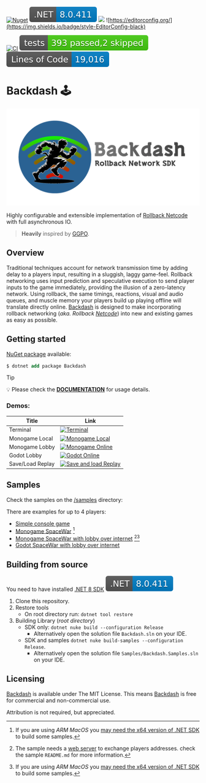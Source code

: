 [![Nuget](https://img.shields.io/nuget/v/Backdash.svg?style=flat)](https://www.nuget.org/packages/Backdash)
![](https://raw.githubusercontent.com/lucasteles/Backdash/site/dotnet_version_badge.svg)
![](https://img.shields.io/badge/Lang-C%23-green)
![https://editorconfig.org/](https://img.shields.io/badge/style-EditorConfig-black)

[![CI](https://github.com/lucasteles/Backdash/actions/workflows/ci.yml/badge.svg)](https://github.com/lucasteles/Backdash/actions/workflows/ci.yml)
![](https://raw.githubusercontent.com/lucasteles/Backdash/site/test_report_badge.svg)
![](https://raw.githubusercontent.com/lucasteles/Backdash/site/lines_of_code.svg)


# Backdash 🕹️

[![](assets/images/banner.png)](https://github.com/lucasteles/Backdash)

Highly configurable and extensible implementation
of [Rollback Netcode](https://en.wikipedia.org/wiki/Netcode#Rollback) with full asynchronous IO.

> **Heavily** inspired by [GGPO](https://github.com/pond3r/ggpo).

## Overview

Traditional techniques account for network transmission time by adding delay to a players input, resulting in a
sluggish, laggy game-feel. Rollback networking uses input prediction and speculative execution to send player inputs to
the game immediately, providing the illusion of a zero-latency network. Using rollback, the same timings, reactions,
visual and audio queues, and muscle memory your players build up playing offline will translate directly
online. [Backdash](https://github.com/lucasteles/Backdash) is designed to make incorporating rollback networking (_aka.
Rollback [Netcode](https://words.infil.net/w02-netcode.html)_) into new and existing games as easy as possible.

## Getting started

[NuGet package](https://www.nuget.org/packages/Backdash) available:

```ps
$ dotnet add package Backdash
```

> [!TIP]
> 💡 Please check the **[DOCUMENTATION](https://lucasteles.github.io/Backdash/docs/introduction)** for usage details.

### Demos:

| Title            | Link                                                                                                        |
|------------------|-------------------------------------------------------------------------------------------------------------|
| Terminal         | [![Terminal](https://img.youtube.com/vi/n-3G0AE5Ti0/default.jpg)](https://youtu.be/n-3G0AE5Ti0)             |
| Monogame Local   | [![Monogame Local](https://img.youtube.com/vi/JYf2MemyJaY/default.jpg)](https://youtu.be/JYf2MemyJaY)       |
| Monogame Lobby   | [![Monogame Online](https://img.youtube.com/vi/LGM_9XfzRUI/default.jpg)](https://youtu.be/LGM_9XfzRUI)      |
| Godot Lobby      | [![Godot Online](https://img.youtube.com/vi/8M8QnTiJZzA/default.jpg)](https://youtu.be/8M8QnTiJZzA)         |
| Save/Load Replay | [![Save and load Replay](https://img.youtube.com/vi/iSbOJpLCx5M/default.jpg)](https://youtu.be/iSbOJpLCx5M) |

## Samples

Check the samples on the [/samples](https://github.com/lucasteles/Backdash/tree/master/samples) directory:

There are examples for up to 4 players:

- [Simple console game](https://github.com/lucasteles/Backdash/tree/master/samples/ConsoleGame)
- [Monogame SpaceWar](https://github.com/lucasteles/Backdash/tree/master/samples/SpaceWar) [^2]
- [Monogame SpaceWar with lobby over internet](https://github.com/lucasteles/Backdash/tree/master/samples/SpaceWar.Lobby) [^1][^2]
- [Godot SpaceWar with lobby over internet](https://github.com/lucasteles/BackdashGodotSample)

[^1]: The sample needs a [web server](https://github.com/lucasteles/Backdash/tree/master/samples/LobbyServer) to
exchange players addresses. check the sample `README.md` for more information.

[^2]: If you are using *ARM* *MacOS*
you [may need the x64 version of .NET SDK](https://community.monogame.net/t/tutorial-for-setting-up-monogame-on-m1-m2-apple-silicon/19669)
to build some samples.

## Building from source

You need to have installed [.NET 8 SDK](https://dotnet.microsoft.com/en-us/download)
![](https://raw.githubusercontent.com/lucasteles/Backdash/site/dotnet_version_badge.svg)

1. Clone this repository.
2. Restore tools
    - On root directory run: `dotnet tool restore`
3. Building Library (_root directory_)
    - SDK only: `dotnet nuke build --configuration Release`
        - Alternatively open the solution file `Backdash.sln` on your IDE.
    - SDK and samples `dotnet nuke build-samples --configuration Release`.
        - Alternatively open the solution file `Samples/Backdash.Samples.sln` on your IDE.

## Licensing

[Backdash](https://github.com/lucasteles/Backdash) is available under The MIT License. This
means [Backdash](https://github.com/lucasteles/Backdash) is free for commercial and non-commercial use.

Attribution is not required, but appreciated.
